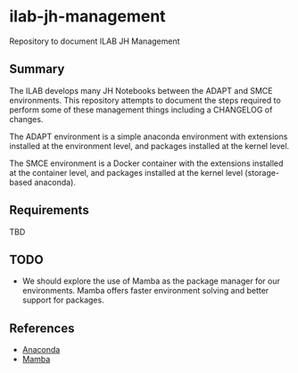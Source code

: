 # ilab-jh-management

Repository to document ILAB JH Management

## Summary

The ILAB develops many JH Notebooks between the ADAPT and SMCE environments.
This repository attempts to document the steps required to perform some of these
management things including a CHANGELOG of changes.

The ADAPT environment is a simple anaconda environment with extensions installed at
the environment level, and packages installed at the kernel level.

The SMCE environment is a Docker container with the extensions installed at the container
level, and packages installed at the kernel level (storage-based anaconda).

## Requirements

TBD

## TODO

- We should explore the use of Mamba as the package manager for our environments. Mamba offers
faster environment solving and better support for packages.

## References

- [Anaconda](https://www.anaconda.com/)
- [Mamba](https://github.com/mamba-org/mamba)

